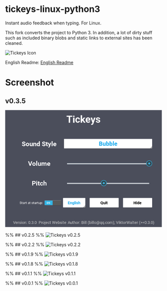 # tickeys-linux-python3

Instant audio feedback when typing. For Linux.

This fork converts the project to Python 3.
In addition, a lot of dirty stuff such as included binary blobs and static links to external sites has been cleaned.

![Tickeys Icon](http://img.blog.csdn.net/20150802103616846)

English Readme: [English Readme](README_en_US.md)

# Screenshot

## v0.3.5
![Tickeys v0.3.0](screenshot/tickeys_v0.3.0.png)

%% ## v0.2.5
%% ![Tickeys v0.2.5](screenshot/tickeys_v0.2.5.png)

%% ## v0.2.2
%% ![Tickeys v0.2.2](screenshot/tickeys_v0.2.2.png)

%% ## v0.1.9
%% ![Tickeys v0.1.9](screenshot/tickeys_v0.1.9.png)

%% ## v0.1.8
%% ![Tickeys v0.1.8](screenshots/tickeys_v0.1.8.png)

%% ## v0.1.1
%% ![Tickeys v0.1.1](screenshots/tickeys_v0.1.1.png)

%% ## v0.0.1
%% ![Tickeys v0.0.1](screenshot/tickeys_v0.0.1.png)
